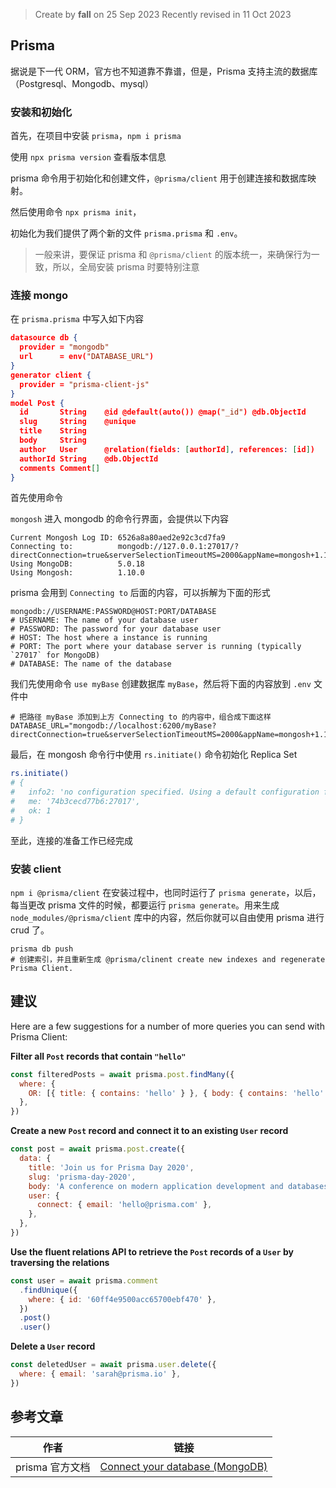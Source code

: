 > Create by **fall** on 25 Sep 2023
> Recently revised in 11 Oct 2023

## Prisma

据说是下一代 ORM，官方也不知道靠不靠谱，但是，Prisma 支持主流的数据库（Postgresql、Mongodb、mysql）

### 安装和初始化

首先，在项目中安装 `prisma`，`npm i prisma`

使用 `npx prisma version` 查看版本信息

prisma 命令用于初始化和创建文件，`@prisma/client` 用于创建连接和数据库映射。

然后使用命令 `npx prisma init`，

初始化为我们提供了两个新的文件 `prisma.prisma` 和 `.env`。

> 一般来讲，要保证 prisma 和 `@prisma/client` 的版本统一，来确保行为一致，所以，全局安装 prisma 时要特别注意

### 连接 mongo

在 `prisma.prisma` 中写入如下内容

```json
datasource db {
  provider = "mongodb"
  url      = env("DATABASE_URL")
}
generator client {
  provider = "prisma-client-js"
}
model Post {
  id       String    @id @default(auto()) @map("_id") @db.ObjectId
  slug     String    @unique
  title    String
  body     String
  author   User      @relation(fields: [authorId], references: [id])
  authorId String    @db.ObjectId
  comments Comment[]
}
```

首先使用命令

`mongosh` 进入 mongodb 的命令行界面，会提供以下内容

```
Current Mongosh Log ID: 6526a8a80aed2e92c3cd7fa9
Connecting to:          mongodb://127.0.0.1:27017/?directConnection=true&serverSelectionTimeoutMS=2000&appName=mongosh+1.10.0
Using MongoDB:          5.0.18
Using Mongosh:          1.10.0
```

prisma 会用到 `Connecting to` 后面的内容，可以拆解为下面的形式

```
mongodb://USERNAME:PASSWORD@HOST:PORT/DATABASE
# USERNAME: The name of your database user
# PASSWORD: The password for your database user
# HOST: The host where a instance is running
# PORT: The port where your database server is running (typically `27017` for MongoDB)
# DATABASE: The name of the database
```

我们先使用命令 `use myBase` 创建数据库 `myBase`，然后将下面的内容放到 `.env` 文件中

```env
# 把路径 myBase 添加到上方 Connecting to 的内容中，组合成下面这样
DATABASE_URL="mongodb://localhost:6200/myBase?directConnection=true&serverSelectionTimeoutMS=2000&appName=mongosh+1.10.0"
```

最后，在 mongosh 命令行中使用 `rs.initiate()` 命令初始化 Replica Set

```bash
rs.initiate()
# {
#   info2: 'no configuration specified. Using a default configuration for the set',
#   me: '74b3cecd77b6:27017',
#   ok: 1
# }
```



至此，连接的准备工作已经完成

### 安装 client

`npm i @prisma/client` 在安装过程中，也同时运行了 `prisma generate`，以后，每当更改 prisma 文件的时候，都要运行 `prisma generate`。用来生成 `node_modules/@prisma/client` 库中的内容，然后你就可以自由使用 prisma 进行 crud 了。

```
prisma db push
# 创建索引，并且重新生成 @prisma/clinent create new indexes and regenerate Prisma Client.
```











## 建议

Here are a few suggestions for a number of more queries you can send with Prisma Client:

**Filter all `Post` records that contain `"hello"`**

```js
const filteredPosts = await prisma.post.findMany({
  where: {
    OR: [{ title: { contains: 'hello' } }, { body: { contains: 'hello' } }],
  },
})
```

**Create a new `Post` record and connect it to an existing `User` record**

```js
const post = await prisma.post.create({
  data: {
    title: 'Join us for Prisma Day 2020',
    slug: 'prisma-day-2020',
    body: 'A conference on modern application development and databases.',
    user: {
      connect: { email: 'hello@prisma.com' },
    },
  },
})
```

**Use the fluent relations API to retrieve the `Post` records of a `User` by traversing the relations**

```js
const user = await prisma.comment
  .findUnique({
    where: { id: '60ff4e9500acc65700ebf470' },
  })
  .post()
  .user()
```

**Delete a `User` record**

```js
const deletedUser = await prisma.user.delete({
  where: { email: 'sarah@prisma.io' },
})
```



## 参考文章

| 作者            | 链接                                                         |
| --------------- | ------------------------------------------------------------ |
| prisma 官方文档 | [Connect your database (MongoDB)](https://www.prisma.io/docs/getting-started/setup-prisma/start-from-scratch/mongodb/connect-your-database-typescript-mongodb) |



